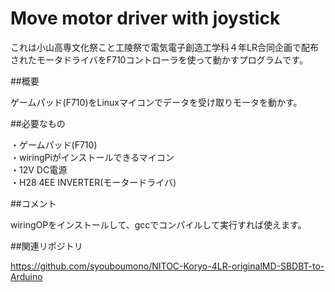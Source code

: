 ﻿# Move motor driver with joystick
 
 これは小山高専文化祭こと工陵祭で電気電子創造工学科４年LR合同企画で配布されたモータドライバをF710コントローラを使って動かすプログラムです。<br>
 
 ##概要
 
 ゲームパッド(F710)をLinuxマイコンでデータを受け取りモータを動かす。<br>
 
 ##必要なもの
 
 ・ゲームパッド(F710)<br>
 ・wiringPiがインストールできるマイコン<br>
 ・12V DC電源<br>
 ・H28 4EE INVERTER(モータードライバ)<br>
 
 ##コメント
 
 wiringOPをインストールして、gccでコンパイルして実行すれば使えます。<br>
 
 ##関連リポジトリ
 
https://github.com/syouboumono/NITOC-Koryo-4LR-originalMD-SBDBT-to-Arduino
